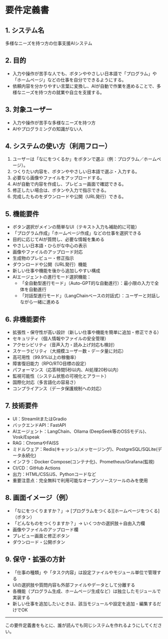# 要件定義書

## 1. システム名
多様なニーズを持つ方の仕事支援AIシステム

## 2. 目的
- 入力や操作が苦手な人でも、ボタンややさしい日本語で「プログラム」や「ホームページ」などの仕事を自分でできるようにする。
- 依頼内容を分かりやすい言葉に変換し、AIが自動で作業を進めることで、多様なニーズを持つ方の就業や自立を支援する。

## 3. 対象ユーザー
- 入力や操作が苦手な多様なニーズを持つ方
- AIやプログラミングの知識がない人

## 4. システムの使い方（利用フロー）
1. ユーザーは「なにをつくるか」をボタンで選ぶ（例：プログラム／ホームページ）。
2. つくりたい内容を、ボタンややさしい日本語で選ぶ・入力する。
3. 必要なら画像やファイルをアップロードする。
4. AIが自動で内容を作成し、プレビュー画面で確認できる。
5. 修正したい場合は、ボタンや入力で指示できる。
6. 完成したものをダウンロードや公開（URL発行）できる。

## 5. 機能要件
- ボタン選択がメインの簡単なUI（テキスト入力も補助的に可能）
- 「プログラム作成」「ホームページ作成」などの仕事を選択できる
- 目的に応じてAIが質問し、必要な情報を集める
- やさしい日本語・ひらがな中心の表示
- 画像やファイルのアップロード対応
- 生成物のプレビュー・修正指示
- ダウンロードや公開（URL発行）機能
- 新しい仕事や機能を後から追加しやすい構成
- AIエージェントの進行モード選択機能：
  - 「全自動型進行モード」（Auto-GPT的な自動進行）：最小限の入力で全体を自動進行
  - 「対話型進行モード」（LangChainベースの対話式）：ユーザーと対話しながら一緒に進める

## 6. 非機能要件
- 拡張性・保守性が高い設計（新しい仕事や機能を簡単に追加・修正できる）
- セキュリティ（個人情報やファイルの安全管理）
- アクセシビリティ（音声入力・読み上げ対応も検討）
- スケーラビリティ（大規模ユーザー数・データ量に対応）
- 高可用性（99.9%以上の稼働率）
- 障害復旧能力（RPO/RTO目標の設定）
- パフォーマンス（応答時間5秒以内、AI処理20秒以内）
- 監視可能性（システム状態の可視化とアラート）
- 国際化対応（多言語化の容易さ）
- コンプライアンス（データ保護規制への対応）

## 7. 技術要件
- UI：StreamlitまたはGradio
- バックエンドAPI：FastAPI
- AIエージェント：LangChain、Ollama (DeepSeek等のOSSモデル)、Vosk/Espeak
- RAG：ChromaやFAISS
- ミドルウェア：Redis(キャッシュ/メッセージング)、PostgreSQL/SQLite(データ永続化)
- インフラ：Docker Compose(コンテナ化)、Prometheus/Grafana(監視)
- CI/CD：GitHub Actions
- 出力：HTML/CSS/JS、Pythonコードなど
- 重要注意点：完全無料で利用可能なオープンソースツールのみを使用

## 8. 画面イメージ（例）
- 「なにをつくりますか？」→ [プログラムをつくる][ホームページをつくる]（ボタン）
- 「どんなものをつくりますか？」→ いくつかの選択肢＋自由入力欄
- 画像やファイルのアップロード欄
- プレビュー画面と修正ボタン
- ダウンロード・公開ボタン

## 9. 保守・拡張の方針
- 「仕事の種類」や「タスク内容」は設定ファイルやモジュール単位で管理する
- UIの選択肢や質問内容も外部ファイルやデータとして分離する
- 各機能（プログラム生成、ホームページ生成など）は独立したモジュールで実装する
- 新しい仕事を追加したいときは、該当モジュールや設定を追加・編集するだけでOK

---

この要件定義書をもとに、誰が読んでも同じシステムを作れるようにしてください。
